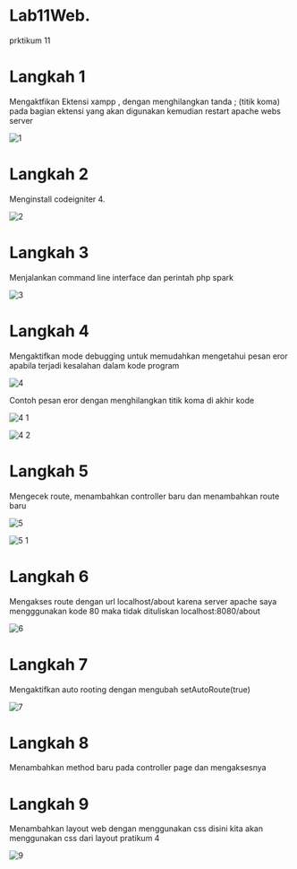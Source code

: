 # Lab11Web.
prktikum 11

# Langkah 1
Mengaktfikan Ektensi xampp , dengan menghilangkan tanda ; (titik koma) pada bagian ektensi yang akan digunakan kemudian restart apache webs server

![1](https://user-images.githubusercontent.com/81818405/122619694-3b764300-d0bb-11eb-9d75-ed7a8ed38112.PNG)

# Langkah 2
Menginstall codeigniter 4.

![2](https://user-images.githubusercontent.com/81818405/122619756-5e085c00-d0bb-11eb-810f-464ccd175fc8.PNG)

# Langkah 3
Menjalankan command line interface dan perintah php spark

![3](https://user-images.githubusercontent.com/81818405/122619836-9314ae80-d0bb-11eb-923f-98f4cf1ef006.PNG)

# Langkah 4
Mengaktifkan mode debugging untuk memudahkan mengetahui pesan eror apabila terjadi kesalahan dalam kode program

![4](https://user-images.githubusercontent.com/81818405/122619907-c8210100-d0bb-11eb-9afa-f618ff1cdd6e.PNG)

Contoh pesan eror dengan menghilangkan titik koma di akhir kode


![4 1](https://user-images.githubusercontent.com/81818405/122619919-ceaf7880-d0bb-11eb-873d-443db808053e.PNG)

![4 2](https://user-images.githubusercontent.com/81818405/122619936-dd962b00-d0bb-11eb-9dc4-2ce88f9ba82b.PNG)


# Langkah 5
Mengecek route, menambahkan controller baru dan menambahkan route baru

![5](https://user-images.githubusercontent.com/81818405/122620143-61501780-d0bc-11eb-8154-8e4fd228f3a4.PNG)

![5 1](https://user-images.githubusercontent.com/81818405/122620229-99575a80-d0bc-11eb-84af-8db7169b5e09.PNG)

# Langkah 6
Mengakses route dengan url localhost/about karena server apache saya mengggunakan kode 80 maka tidak dituliskan localhost:8080/about

![6](https://user-images.githubusercontent.com/81818405/122620315-dae80580-d0bc-11eb-9d18-b3bb14880605.PNG)


# Langkah 7
Mengaktifkan auto rooting dengan mengubah setAutoRoute(true)

![7](https://user-images.githubusercontent.com/81818405/122620344-eb987b80-d0bc-11eb-803e-c52f61493321.PNG)

# Langkah 8
Menambahkan method baru pada controller page dan mengaksesnya

# Langkah 9
Menambahkan layout web dengan menggunakan css disini kita akan menggunakan css dari layout pratikum 4

![9](https://user-images.githubusercontent.com/81818405/122620549-711c2b80-d0bd-11eb-980d-6cc267d6d5fe.PNG)







